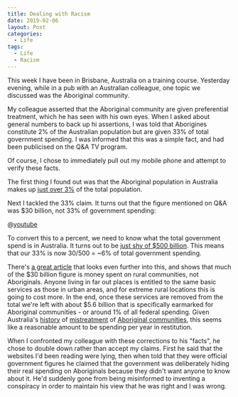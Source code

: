 ```yaml
---
title: Dealing with Racism
date: 2019-02-06
layout: Post
categories:
  - Life
tags:
  - Life
  - Racism
---
```


This week I have been in Brisbane, Australia on a training course. Yesterday evening, while in a pub with an Australian colleague, one topic we discussed was the Aboriginal community.

<!-- more -->

My colleague asserted that the Aboriginal community are given preferential treatment, which he has seen with his own eyes. When I asked about general numbers to back up hi assertions, I was told that Aborigines constitute 2% of the Australian population but are given 33% of total government spending. I was informed that this was a simple fact, and had been publicised on the Q&A TV program.

Of course, I chose to immediately pull out my mobile phone and attempt to verify these facts.

The first thing I found out was that the Aboriginal population in Australia makes up [just over 3%](https://www.creativespirits.info/aboriginalculture/people/aboriginal-population-in-australia) of the total population.

Next I tackled the 33% claim. It turns out that the figure mentioned on Q&A was \$30 billion, not 33% of government spending:

@[youtube](https://youtu.be/cqVduXaslVc)

To convert this to a percent, we need to know what the total government spend is in Australia. It turns out to be [just shy of \$500 billion](https://www.abc.net.au/news/2018-05-08/federal-budget-2018-sliced-diced-interactive/9723604#spending/breakdown/2019/general-public-services). This means that our 33% is now 30/500 = ~6% of total government spending.

There's [a great article](https://theconversation.com/factcheck-qanda-is-30-billion-spent-every-year-on-500-000-indigenous-people-in-australia-64658) that looks even further into this, and shows that much of the $30 billion figure is money spent on rural communities, not Aboriginals. Anyone living in far out places is entitled to the same basic services as those in urban areas, and for extreme rural locations this is going to cost more. In the end, once these services are removed from the total we're left with about $5.6 billion that is specifically earmarked for Aboriginal communities - or around 1% of all federal spending. Given Australia's [history](https://www.news.com.au/national/politics/what-life-was-like-for-aboriginal-people-during-colonisation/news-story/0f3abec359c78d216d9315664eda132c) of [mistreatment](https://www.creativespirits.info/aboriginalculture/history/australia-has-a-history-of-aboriginal-slavery) of [Aboriginal communities](https://australianstogether.org.au/discover/australian-history/stolen-generations/), this seems like a reasonable amount to be spending per year in restitution.

When I confronted my colleague with these corrections to his "facts", he chose to double down rather than accept my claims. First he said that the websites I'd been reading were lying, then when told that they were official government figures he claimed that the government was deliberately hiding their real spending on Aboriginals because they didn't want anyone to know about it. He'd suddenly gone from being misinformed to inventing a conspiracy in order to maintain his view that he was right and I was wrong.
